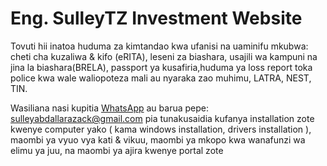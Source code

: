 # Eng. SulleyTZ Investment Website

Tovuti hii inatoa huduma za kimtandao kwa ufanisi na uaminifu mkubwa: cheti cha  kuzaliwa & kifo (eRITA), leseni za biashara, usajili wa kampuni na jina la biashara(BRELA), passport ya kusafiria,huduma ya loss report toka police kwa wale waliopoteza mali au nyaraka zao muhimu,  LATRA, NEST, TIN.

Wasiliana nasi kupitia [WhatsApp](https://wa.me/255619068609) au barua pepe: sulleyabdallarazack@gmail.com
pia tunakusaidia kufanya installation zote kwenye computer yako ( kama windows installation, drivers installation ), maombi ya vyuo vya kati & vikuu, maombi ya mkopo kwa wanafunzi wa elimu ya juu, na maombi ya ajira kwenye portal zote
